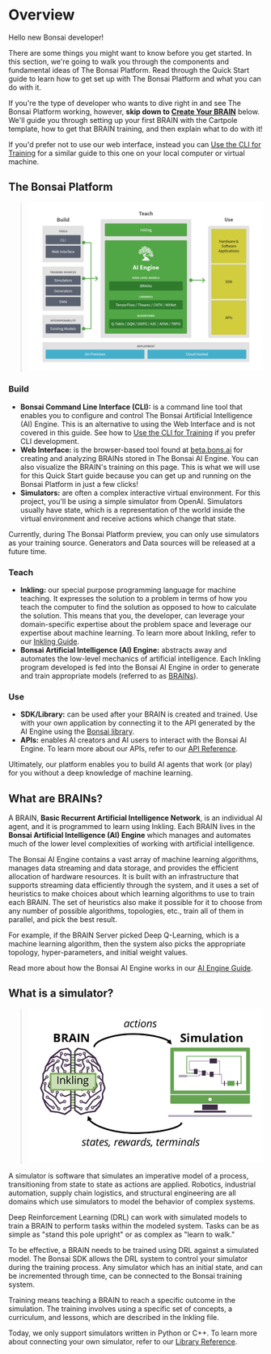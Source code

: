 # Overview

Hello new Bonsai developer!

There are some things you might want to know before you get started. In this section, we're going
to walk you through the components and fundamental ideas of The Bonsai
Platform. Read through the Quick Start guide to learn how to get set up with The Bonsai Platform and what you can do with it.

If you're the type of developer who wants to dive right in and see The Bonsai Platform working,
however, **skip down to [Create Your BRAIN][1]** below. We'll guide you through setting up your
first BRAIN with the Cartpole template, how to get that BRAIN training, and then explain what
to do with it!

If you'd prefer not to use our web interface, instead you can [Use the CLI for Training][7] for a similar guide
to this one on your local computer or virtual machine.

## The Bonsai Platform

> ![The Bonsai Platform][2]

### Build

* **Bonsai Command Line Interface (CLI):** is a command line tool that enables you to configure and
control The Bonsai Artificial Intelligence (AI) Engine. This is an alternative to using the Web
Interface and is not covered in this guide. See how to [Use the CLI for Training][7] if you prefer CLI development.
* **Web Interface:** is the browser-based tool found at [beta.bons.ai][3] for creating and analyzing
BRAINs stored in The Bonsai AI Engine. You can also visualize the BRAIN's training on this page.
This is what we will use for this Quick Start guide because you can get up and running on the
Bonsai Platform in just a few clicks!
* **Simulators:** are often a complex interactive virtual environment. For this project, you'll
be using a simple simulator from OpenAI. Simulators usually have state, which is a representation of the
world inside the virtual environment and receive actions which change that state.

<aside class="notice">
Currently, during The Bonsai Platform preview, you can only use simulators as your training source. Generators
and Data sources will be released at a future time.
</aside> 

### Teach

* **Inkling:** our special purpose programming language for machine teaching. It expresses the
solution to a problem in terms of how you teach the computer to find the solution as opposed to
how to calculate the solution. This means that you, the developer, can leverage your domain-specific
expertise about the problem space and leverage our expertise about machine learning. To learn more
about Inkling, refer to our [Inkling Guide][8].
* **Bonsai Artificial Intelligence (AI) Engine:** abstracts away and automates the low-level
mechanics of artificial intelligence. Each Inkling program developed is fed into the Bonsai AI
Engine in order to generate and train appropriate models (referred to as [BRAINs][5]).

### Use

* **SDK/Library:** can be used after your BRAIN is created and trained. Use with your own
application by connecting it to the API generated by the AI Engine using the [Bonsai library][4]. 
* **APIs:** enables AI creators and AI users to interact with the Bonsai AI Engine. To learn more
about our APIs, refer to our [API Reference][9].

Ultimately, our platform enables you to build AI agents that work (or play) for you without a deep
knowledge of machine learning.

## What are BRAINs?

A BRAIN, **Basic Recurrent Artificial Intelligence Network**, is an individual AI agent, and it is
programmed to learn using Inkling. Each BRAIN lives in the **Bonsai Artificial Intelligence (AI)
Engine** which manages and automates much of the lower level complexities of working with artificial intelligence.

The Bonsai AI Engine contains a vast array of machine learning algorithms, manages data streaming
and data storage, and provides the efficient allocation of hardware resources. It is built with an
infrastructure that supports streaming data efficiently through the system, and it uses a set of
heuristics to make choices about which learning algorithms to use to train each BRAIN. The set of
heuristics also make it possible for it to choose from any number of possible algorithms, topologies,
etc., train all of them in parallel, and pick the best result.

For example, if the BRAIN Server picked Deep Q-Learning, which is a machine learning algorithm,
then the system also picks the appropriate topology, hyper-parameters, and initial weight values.

Read more about how the Bonsai AI Engine works in our [AI Engine Guide][6].

## What is a simulator?

> ![Brain and Simulator][10]

A simulator is software that simulates an imperative model of a process, transitioning from state
to state as actions are applied. Robotics, industrial automation, supply chain logistics, and
structural engineering are all domains which use simulators to model the behavior of complex systems.

Deep Reinforcement Learning (DRL) can work with simulated models to train a BRAIN to perform tasks within
the modeled system. Tasks can be as simple as "stand this pole upright" or as complex as "learn to walk." 

To be effective, a BRAIN needs to be trained using DRL against a simulated model. The Bonsai SDK
allows the DRL system to control your simulator during the training process. Any simulator which has
an initial state, and can be incremented through time, can be connected to the Bonsai training system.

Training means teaching a BRAIN to reach a specific outcome in the simulation. The training involves
using a specific set of concepts, a curriculum, and lessons, which are described in the Inkling file.

Today, we only support simulators written in Python or C++. To learn more about connecting your own
simulator, refer to our [Library Reference][4].



[1]: #create-your-brain
[2]: ../../images/bonsai-platform.png
[3]: https://beta.bons.ai
[4]: ../references/library-reference.html
[5]: #bonsai-brains
[6]: ./ai-engine-guide.html
[7]: ./local-dev-guide.html
[8]: ./inkling-guide.html
[9]: ../references/api-reference.html
[10]: ../../images/data-flow-simple.png
